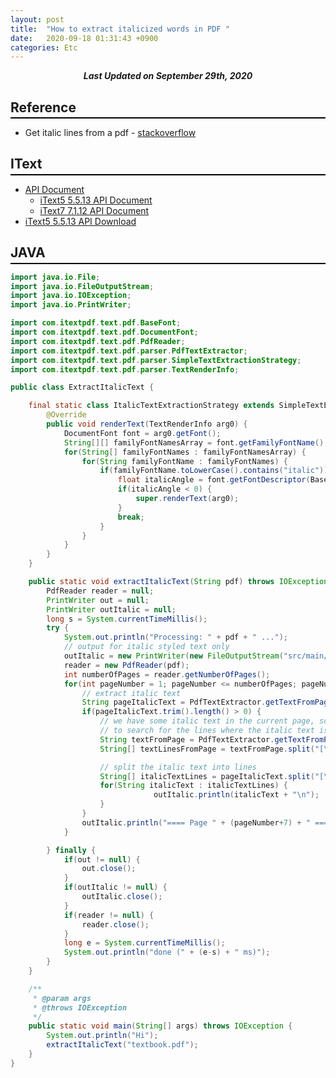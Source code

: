 ```yaml
---
layout: post
title:  "How to extract italicized words in PDF "
date:   2020-09-18 01:31:43 +0900
categories: Etc
---
```


<div style="text-align: center"><i><b>Last Updated on September 29th, 2020</b></i></div>

## Reference
<hr style="height: 2px; border:none; margin-top: -1em; margin-bottom:0.5em; padding: 0; background:black">

* Get italic lines from a pdf - [stackoverflow](https://stackoverflow.com/questions/18675839/get-italic-lines-from-a-pdf)


## IText
<hr style="height: 2px; border:none; margin-top: -1em; margin-bottom:0.5em; padding: 0; background:black">

* [API Document](https://api.itextpdf.com/)
    * [iText5 5.5.13 API Document](https://api.itextpdf.com/iText5/java/5.5.13/)
    * [iText7 7.1.12 API Document](https://api.itextpdf.com/iText7/java/7.1.12/)
* [iText5 5.5.13 API Download](http://www.java2s.com/example/jar/i/download-itextpdf5513jar-file.html)

## JAVA
<hr style="height: 2px; border:none; margin-top: -1em; margin-bottom:0.5em; padding: 0; background:black">

```java
import java.io.File;
import java.io.FileOutputStream;
import java.io.IOException;
import java.io.PrintWriter;

import com.itextpdf.text.pdf.BaseFont;
import com.itextpdf.text.pdf.DocumentFont;
import com.itextpdf.text.pdf.PdfReader;
import com.itextpdf.text.pdf.parser.PdfTextExtractor;
import com.itextpdf.text.pdf.parser.SimpleTextExtractionStrategy;
import com.itextpdf.text.pdf.parser.TextRenderInfo;

public class ExtractItalicText {

    final static class ItalicTextExtractionStrategy extends SimpleTextExtractionStrategy {
        @Override
        public void renderText(TextRenderInfo arg0) {
            DocumentFont font = arg0.getFont();
            String[][] familyFontNamesArray = font.getFamilyFontName();
            for(String[] familyFontNames : familyFontNamesArray) {
                for(String familyFontName : familyFontNames) {
                    if(familyFontName.toLowerCase().contains("italic")) {
                        float italicAngle = font.getFontDescriptor(BaseFont.ITALICANGLE, 0);
                        if(italicAngle < 0) {
                            super.renderText(arg0);
                        }
                        break;
                    }
                }
            }
        }
    }

    public static void extractItalicText(String pdf) throws IOException {
        PdfReader reader = null;
        PrintWriter out = null;
        PrintWriter outItalic = null;
        long s = System.currentTimeMillis();
        try {
            System.out.println("Processing: " + pdf + " ...");
            // output for italic styled text only
            outItalic = new PrintWriter(new FileOutputStream("src/main/resources/" + new File(pdf).getName() + "_italic.txt"));
            reader = new PdfReader(pdf);
            int numberOfPages = reader.getNumberOfPages();
            for(int pageNumber = 1; pageNumber <= numberOfPages; pageNumber++) {
                // extract italic text
                String pageItalicText = PdfTextExtractor.getTextFromPage(reader, pageNumber, new ItalicTextExtractionStrategy());
                if(pageItalicText.trim().length() > 0) {
                    // we have some italic text in the current page, so we get the hole text of the page
                    // to search for the lines where the italic text is located
                    String textFromPage = PdfTextExtractor.getTextFromPage(reader, pageNumber);
                    String[] textLinesFromPage = textFromPage.split("[\r\n]");

                    // split the italic text into lines
                    String[] italicTextLines = pageItalicText.split("[\r\n]");
                    for(String italicText : italicTextLines) {
                                outItalic.println(italicText + "\n");
                    }
                }
                outItalic.println("==== Page " + (pageNumber+7) + " =========================================================\n");
            }

        } finally {
            if(out != null) {
                out.close();
            }
            if(outItalic != null) {
                outItalic.close();
            }
            if(reader != null) {
                reader.close();
            }
            long e = System.currentTimeMillis();
            System.out.println("done (" + (e-s) + " ms)");
        }
    }

    /**
     * @param args
     * @throws IOException
     */
    public static void main(String[] args) throws IOException {
        System.out.println("Hi");
        extractItalicText("textbook.pdf");
    }
}

```